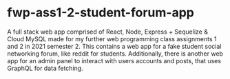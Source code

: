 # fwp-ass1-2-student-forum-app
A full stack web app comprised of React, Node, Express + Sequelize &amp; Cloud MySQL made for my further web programming class assignments 1 and 2 in 2021 semester 2. This contains a web app for a fake student social networking forum, like reddit for students. Additionally, there is another web app for an admin panel to interact with users accounts and posts, that uses GraphQL for data fetching.  
